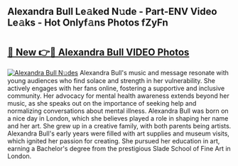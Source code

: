 ## Alexandra Bull Le𝚊ked N𝚞de - Part-ENV Video Le𝚊ks - Hot Onlyf𝚊ns Photos fZyFn

# <h2><a href="http://ac32813.deff.icu/?id=Alexandra+Bull">🔗 New 👉🔴 Alexandra Bull VIDEO Photos</a></h2>

[![Alexandra Bull N𝚞des](https://i.imgur.com/rIISA9y.gif)](http://ac32813.deff.icu/?id=Alexandra+Bull)
Alexandra Bull's music and message resonate with young audiences who find solace and strength in her vulnerability. She actively engages with her fans online, fostering a supportive and inclusive community. Her advocacy for mental health awareness extends beyond her music, as she speaks out on the importance of seeking help and normalizing conversations about mental illness. Alexandra Bull was born on a nice day in London, which she believes played a role in shaping her name and her art. She grew up in a creative family, with both parents being artists. Alexandra Bull's early years were filled with art supplies and museum visits, which ignited her passion for creating. She pursued her education in art, earning a Bachelor's degree from the prestigious Slade School of Fine Art in London.
